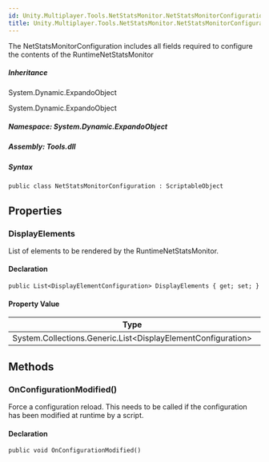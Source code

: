 ```yaml
---  
id: Unity.Multiplayer.Tools.NetStatsMonitor.NetStatsMonitorConfiguration  
title: Unity.Multiplayer.Tools.NetStatsMonitor.NetStatsMonitorConfiguration  
---
```


<div class="markdown level0 summary">

The NetStatsMonitorConfiguration includes all fields required to
configure the contents of the RuntimeNetStatsMonitor

</div>

<div class="markdown level0 conceptual">

</div>

<div class="inheritance">

##### Inheritance

<div class="level0">

System.Dynamic.ExpandoObject

</div>

<div class="level1">

System.Dynamic.ExpandoObject

</div>

</div>

##### **Namespace**: System.Dynamic.ExpandoObject

##### **Assembly**: Tools.dll

##### Syntax

``` lang-csharp
public class NetStatsMonitorConfiguration : ScriptableObject
```

## Properties 

### DisplayElements

<div class="markdown level1 summary">

List of elements to be rendered by the RuntimeNetStatsMonitor.

</div>

<div class="markdown level1 conceptual">

</div>

#### Declaration

``` lang-csharp
public List<DisplayElementConfiguration> DisplayElements { get; set; }
```

#### Property Value

| Type                                                           | Description |
|----------------------------------------------------------------|-------------|
| System.Collections.Generic.List\<DisplayElementConfiguration\> |             |

## Methods 

### OnConfigurationModified()

<div class="markdown level1 summary">

Force a configuration reload. This needs to be called if the
configuration has been modified at runtime by a script.

</div>

<div class="markdown level1 conceptual">

</div>

#### Declaration

``` lang-csharp
public void OnConfigurationModified()
```
